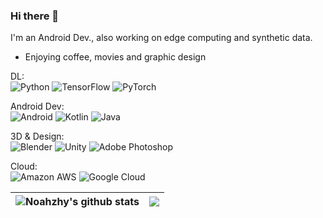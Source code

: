 ### Hi there 👋

I'm an Android Dev., also working on edge computing and synthetic data.

- Enjoying coffee, movies and graphic design

DL:  
![Python](https://img.shields.io/badge/Python-3776AB.svg?logo=python&logoColor=white)
![TensorFlow](https://img.shields.io/badge/TensorFlow-FF6F00.svg?logo=TensorFlow&logoColor=white)
![PyTorch](https://img.shields.io/badge/PyTorch-EE4C2C.svg?logo=PyTorch&logoColor=white)

Android Dev:  
![Android](https://img.shields.io/badge/Android-3DDC84?logo=android&logoColor=white)
![Kotlin](https://img.shields.io/badge/Kotlin-7F52FF.svg?logo=kotlin&logoColor=white)
![Java](https://img.shields.io/badge/Java-ED8B00.svg?logo=java)

3D & Design:  
![Blender](https://img.shields.io/badge/Blender-F5792A.svg?logo=blender&logoColor=white)
![Unity](https://img.shields.io/badge/Unity-000000.svg?logo=unity)
![Adobe Photoshop](https://img.shields.io/badge/Adobe%20Photoshop-31A8FF.svg?logo=adobe%20photoshop&logoColor=white)

Cloud:  
![Amazon AWS](https://img.shields.io/badge/Amazon%20AWS-232F3E?logo=amazon-aws)
![Google Cloud](https://img.shields.io/badge/Google%20Cloud-4285F4.svg?logo=google-cloud&logoColor=white)

| <a><img align="center" src="https://github-readme-stats.vercel.app/api?username=noahzhy&show_icons=true&hide_border=true" alt="Noahzhy's github stats" /></a> | <a><img align="center" src="https://github-readme-stats.vercel.app/api/top-langs/?username=noahzhy&layout=compact&hide_border=true" /></a> |
| ------------- | ------------- |

<!--
**noahzhy/noahzhy** is a ✨ _special_ ✨ repository because its `README.md` (this file) appears on your GitHub profile.

Here are some ideas to get you started:

- 🔭 I’m currently working on ...
- 🌱 I’m currently learning ...
- 👯 I’m looking to collaborate on ...
- 🤔 I’m looking for help with ...
- 💬 Ask me about ...
- 📫 How to reach me: ...
- 😄 Pronouns: ...
- ⚡ Fun fact: ...
-->
